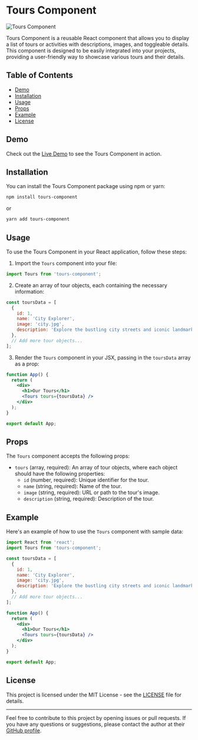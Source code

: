 # Tours Component

![Tours Component](https://github.com/alihassn10/tours-component/blob/main/demo.gif)

Tours Component is a reusable React component that allows you to display a list of tours or activities with descriptions, images, and toggleable details. This component is designed to be easily integrated into your projects, providing a user-friendly way to showcase various tours and their details.

## Table of Contents

- [Demo](#demo)
- [Installation](#installation)
- [Usage](#usage)
- [Props](#props)
- [Example](#example)
- [License](#license)

## Demo

Check out the [Live Demo](https://temp-tours-site.netlify.app/) to see the Tours Component in action.

## Installation

You can install the Tours Component package using npm or yarn:

```bash
npm install tours-component
```

or

```bash
yarn add tours-component
```

## Usage

To use the Tours Component in your React application, follow these steps:

1. Import the `Tours` component into your file:

```jsx
import Tours from 'tours-component';
```

2. Create an array of tour objects, each containing the necessary information:

```jsx
const toursData = [
  {
    id: 1,
    name: 'City Explorer',
    image: 'city.jpg',
    description: 'Explore the bustling city streets and iconic landmarks with our guided city tour.',
  },
  // Add more tour objects...
];
```

3. Render the `Tours` component in your JSX, passing in the `toursData` array as a prop:

```jsx
function App() {
  return (
    <div>
      <h1>Our Tours</h1>
      <Tours tours={toursData} />
    </div>
  );
}

export default App;
```

## Props

The `Tours` component accepts the following props:

- `tours` (array, required): An array of tour objects, where each object should have the following properties:
  - `id` (number, required): Unique identifier for the tour.
  - `name` (string, required): Name of the tour.
  - `image` (string, required): URL or path to the tour's image.
  - `description` (string, required): Description of the tour.

## Example

Here's an example of how to use the `Tours` component with sample data:

```jsx
import React from 'react';
import Tours from 'tours-component';

const toursData = [
  {
    id: 1,
    name: 'City Explorer',
    image: 'city.jpg',
    description: 'Explore the bustling city streets and iconic landmarks with our guided city tour.',
  },
  // Add more tour objects...
];

function App() {
  return (
    <div>
      <h1>Our Tours</h1>
      <Tours tours={toursData} />
    </div>
  );
}

export default App;
```

## License

This project is licensed under the MIT License - see the [LICENSE](https://github.com/alihassn10/tours-component/blob/main/LICENSE) file for details.

---

Feel free to contribute to this project by opening issues or pull requests. If you have any questions or suggestions, please contact the author at their [GitHub profile](https://github.com/alihassn10).
